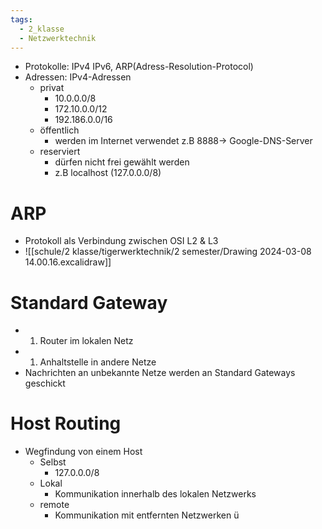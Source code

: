 ```yaml
---
tags:
  - 2_klasse
  - Netzwerktechnik
---
```




- Protokolle: IPv4 IPv6, ARP(Adress-Resolution-Protocol)
- Adressen: IPv4-Adressen
	- privat
		- 10.0.0.0/8
		- 172.10.0.0/12
		- 192.186.0.0/16
	- öffentlich 
		- werden im Internet verwendet z.B 8888→ Google-DNS-Server 
	- reserviert
		- dürfen nicht frei gewählt werden
		- z.B localhost (127.0.0.0/8)


# ARP

- Protokoll als Verbindung zwischen OSI L2 & L3
- ![[schule/2 klasse/tigerwerktechnik/2 semester/Drawing 2024-03-08 14.00.16.excalidraw]]

# Standard Gateway

- 1. Router im lokalen Netz 
- 1. Anhaltstelle in andere Netze
- Nachrichten an unbekannte Netze werden an Standard Gateways geschickt



# Host Routing
- Wegfindung von einem Host
	- Selbst 
		- 127.0.0.0/8
	- Lokal 
		- Kommunikation innerhalb des lokalen Netzwerks 
	- remote
		- Kommunikation mit entfernten Netzwerken ü





